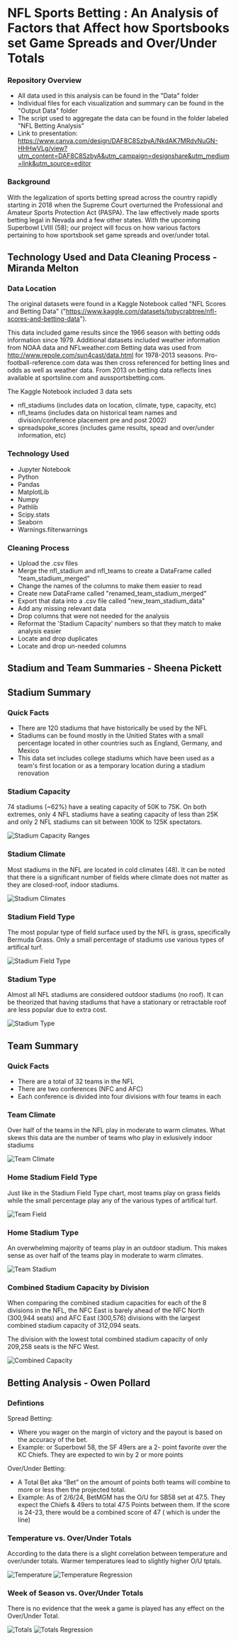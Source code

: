# NFL Sports Betting :  An Analysis of Factors that Affect how Sportsbooks set Game Spreads and Over/Under Totals

### Repository Overview
- All data used in this analysis can be found in the "Data" folder
- Individual files for each visualization and summary can be found in the "Output Data" folder
- The script used to aggregate the data can be found in the folder labeled "NFL Betting Analysis"
- Link to presentation: https://www.canva.com/design/DAF8C8SzbyA/NkdAK7MRdvNuGN-HHHwVLg/view?utm_content=DAF8C8SzbyA&utm_campaign=designshare&utm_medium=link&utm_source=editor

### Background 
With the legalization of sports betting spread across the country rapidly starting in 2018 when the Supreme Court overturned the Professional and Amateur Sports Protection Act (PASPA). The law effectively made sports betting legal in Nevada and a few other states. With the upcoming Superbowl LVIII (58); our project will focus on how various factors pertaining to how sportsbook set game spreads and over/under total.

## Technology Used and Data Cleaning Process - Miranda Melton

### Data Location 
The original datasets were found in a Kaggle Notebook called "NFL Scores and Betting Data" ("https://www.kaggle.com/datasets/tobycrabtree/nfl-scores-and-betting-data"). 

This data included game results since the 1966 season with betting odds information since 1979. Additional datasets included weather information from NOAA data and NFLweather.com Betting data was used from http://www.repole.com/sun4cast/data.html for 1978-2013 seasons. Pro-football-reference.com data was then cross referenced for betting lines and odds as well as weather data. From 2013 on betting data reflects lines available at sportsline.com and aussportsbetting.com.

The Kaggle Notebook included 3 data sets 
- nfl_stadiums (includes data on location, climate, type, capacity, etc)
- nfl_teams (includes data on historical team names and division/conference placement pre and post 2002)
- spreadspoke_scores (includes game results, spead and over/under information, etc)

### Technology Used 
- Jupyter Notebook
- Python
- Pandas
- MatplotLib
- Numpy
- Pathlib
- Scipy.stats
- Seaborn
- Warnings.filterwarnings

### Cleaning Process 
- Upload the .csv files
- Merge the nfl_stadium and nfl_teams to create a DataFrame called "team_stadium_merged"
- Change the names of the columns to make them easier to read
- Create new DataFrame called "renamed_team_stadium_merged"
- Export that data into a .csv file called "new_team_stadium_data"
- Add any missing relevant data
- Drop columns that were not needed for the analysis
- Reformat the 'Stadium Capacity' numbers so that they match to make analysis easier
- Locate and drop duplicates
- Locate and drop un-needed columns


## Stadium and Team Summaries - Sheena Pickett

## Stadium Summary 

### Quick Facts 
- There are 120 stadiums that have historically be used by the NFL
- Stadiums can be found mostly in the Unitied States with a small percentage located in other countries such as England, Germany, and Mexico
- This data set includes college stadiums which have been used as a team's first location or as a temporary location during a stadium renovation

### Stadium Capacity 

74 stadiums (~62%) have a seating capacity of 50K to 75K. On both extremes, only 4 NFL stadiums have a seating capacity of less than 25K and only 2 NFL stadiums can sit between 100K to 125K spectators. 

![Stadium Capacity Ranges](Output-Data/Stadium-Capacity-Ranges.png)

### Stadium Climate 

Most stadiums in the NFL are located in cold climates (48). It can be noted that there is a significant number of fields where climate does not matter as they are closed-roof, indoor stadiums. 

![Stadium Climates](Output-Data/Stadiums-Climate.png)


### Stadium Field Type

The most popular type of field surface used by the NFL is grass, specifically Bermuda Grass. Only a small percentage of stadiums use various types of artifical turf.

![Stadium Field Type](Output-Data/Stadiums-Surface-Type.png)

### Stadium Type 

Almost all NFL stadiums are considered outdoor stadiums (no roof). It can be theorized that having stadiums that have a stationary or retractable roof are less popular due to extra cost.

![Stadium Type](Output-Data/Stadium-Types.png)


## Team Summary 

### Quick Facts 
- There are a total of 32 teams in the NFL
- There are two conferences (NFC and AFC)
- Each conference is divided into four divisions with four teams in each

### Team Climate
Over half of the teams in the NFL play in moderate to warm climates. What skews this data are the number of teams who play in exlusively indoor stadiums 

![Team Climate](Output-Data/Teams-Climate.png)

### Home Stadium Field Type 
Just like in the Stadium Field Type chart, most teams play on grass fields while the small percentage play any of the various types of artifical turf. 

![Team Field](Output-Data/Team-Surface-Type.png)

### Home Stadium Type
An overwhelming majority of teams play in an outdoor stadium. This makes sense as over half of the teams play in moderate to warm climates.

![Team Stadium](Output-Data/Team-Stadium-Type.png)

### Combined Stadium Capacity by Division 
When comparing the combined stadium capacities for each of the 8 divisions in the NFL, the NFC East is barely ahead of the NFC North (300,944 seats) and AFC East (300,576) divisions with the largest combined stadium capacity of 312,094 seats. 

The division with the lowest total combined stadium capacity of only 209,258 seats is the NFC West. 

![Combined Capacity](Output-Data/Division_Combined_Capacity.png)

## Betting Analysis - Owen Pollard

### Defintions

Spread Betting:
- Where you wager on the margin of victory and the payout is based on the accuracy of the bet.
- Example: or Superbowl 58, the SF 49ers are a 2- point favorite over the KC Chiefs. They are expected to win by 2 or more points

Over/Under Betting:
- A Total Bet aka “Bet” on the amount of points both teams will combine to more or less then the projected total.
- Example: As of 2/6/24, BetMGM has the O/U for SB58 set at 47.5. They expect the Chiefs & 49ers to total 47.5 Points between them. If the score is 24-23, there would be a combined score of 47 ( which is under the line)

### Temperature vs. Over/Under Totals
According to the data there is a slight correlation between temperature and over/under totals. Warmer temperatures lead to slightly higher O/U tptals.

![Temperature](Output-Data/Schedule-Temperature.png)
![Temperature Regression](Output-Data/Schedule-Temperature-Regression.png)

### Week of Season vs. Over/Under Totals
There is no evidence that the week a game is played has any effect on the Over/Under Total.

![Totals](Output-Data/Schedule-Totals.png)
![Totals Regression](Output-Data/Schedule-Totals-Regression.png)






